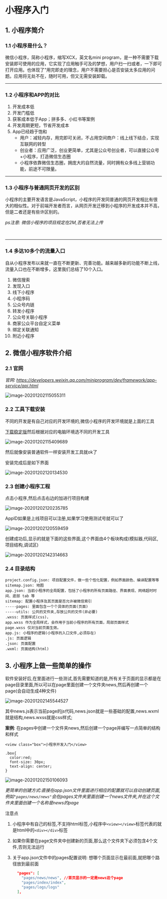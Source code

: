 # 小程序入门

## 1. 小程序简介

### 1.1 小程序是什么？
微信小程序，简称小程序，缩写XCX，英文名mini program，是一种不需要下载安装即可使用的应用，它实现了应用触手可及的梦想，用户扫一扫或者，一下即可打开应用。也体现了"用完即走的理念，用户不需要担心是否安装太多应用的问题。应用将无处不在，随时可用，但又无需安装卸载。

---

### 1.2 小程序和APP的对比
1. 开发成本低
2. 开发门槛低
3. 获客成本低于App；拼多多、小红书等案例
4. 开发周期更短，节省开发成本
5. App已经趋于饱和
	- 用户：减轻内存，用完即可关闭，不占用空间商户：线上线下结合，实现互联网的转型
	- 创业者：应用广泛，创业更简单，尤其是公众号创业者，可以直接公众号+小程序，打造微信生态圈
	- 小程序依靠微信生态圈，拥庞大的自然流量，同时拥有众多线上营销功能，前途不可限量。
---

### 1.3 小程序与普通网页开发的区别
小程序的主要开发语言是JavaScript，小程序的开发同普通的网页开发相比有很大的相似性。对于前端开发者而言，从网页开发迁移到小程序的开发成本并不高，但是二者还是有些许区别的。

*ps注意: 微信小程序的项目规定在2M,否者无法上传*

​	

---

### 1.4 多达10多个的流量入口

自从小程序发布以来就一直在不断更新、完善功能。越来越多新的功能不断上线，流量入口也在不断增多，这里我们总结了10个入口。
1. 微信搜索
2. 发现入口
3. 线下小程序
4. 小程序码
5. 公众号内链
6. 转发小程序
7. 公众号关联小程序
8. 商家公众平台自定义菜单
9. 绑定关联通知
10. 附近小程序



## 2. 微信小程序软件介绍

### 2.1 官网

*官网: https://developers.weixin.qq.com/miniprogram/dev/framework/app-service/api.html*

![image-20201202115055311](assets/image-20201202115055311.png)

### 2.2 工具下载安装

不同的开发是有自己对应的开发环境的,微信小程序的开发环境就是上面的工具

[下载稳定版](https://developers.weixin.qq.com/miniprogram/dev/devtools/download.html)然后根据对应的电脑环境选不同的开发工具

![image-20201202115409689](assets/image-20201202115409689.png)

然后就像安装普通软件一样安装开发工具就ok了

安装完成后是如下界面

![image-20201202120134530](assets/image-20201202120134530.png)

### 2.3 创建小程序工程

点击小程序,然后点击右边的加进行项目构建

![image-20201202120235785](assets/image-20201202120235785.png)

AppID如果是上线项目可以注册,如果学习使用测试号就可以了

![image-20201202120559459](assets/image-20201202120559459.png)

创建成功后,显示的就是下面的这些界面,这个界面由4个板块构成(模拟器,代码区,项目结构,调试区)

![image-20201202142314663](assets/image-20201202142314663.png)



### 2.4 目录结构

```
project.config.json: 项目配置文件，做一些个性化配置，例如界面颜色、编译配置等等
sitemap.json: 地图
app.json: 当前小程序的全局配置，包括了小程序的所有页面路径、界面表现、网络超时时间、底部 tab 等
sitemap: 配置小程序及其页面是否允许被微信索引
-----pages: 里面包含一个个具体的页面(页面)
-----utils: 公共的文件夹,存放公共的文件(非必要)
.wxss: 页面样式(css)，
app.wxss 作为全局样式，会作用于当前小程序的所有页面，局部页面样式 
page.wxss 仅对当前页面生效。
app.js: 小程序的逻辑(小程序的入口文件,必须存在)
.js: 页面逻辑
.json: 页面配置
.wxml: 页面结构(html)
```



## 3. 小程序上做一些简单的操作

软件安装好后,在里面进行一些测试,首先需要知道的是,所有关于页面的显示都是在page目录里面,所以可以在page里面创建一个文件夹news,然后再创建一个page(会自动生成4种文件)

![image-20201202145544527](assets/image-20201202145544527.png)

其中news.js表示当前page的js代码,news.json就是一些基础的配置,news.wxml就是结构,news.wxss就是css样式;

**案例**: 在pages中创建一个文件夹news,然后创建一个page并编写一点简单的结构和样式

```wxml
<view class="box">小程序开发入门</view>
```

```wxss
.box{
  color:red;
  font-size: 30px;
  text-align: center;
}
```

![image-20201202150106093](assets/image-20201202150106093.png)



*更简单的创建方式:直接在app.json文件里面进行相应的配置就可以自动创建页面,例如`"pages/news/news"`会在pages文件夹里面创建一个news文件夹,并在这个文件夹里面创建一个名称是news的page* 



注意点
1. 小程序中有自己的标签,不支持html标签,小程序中`<view></view>`标签代表的就是html中的`<div></div>`标签

2. 如果你需要在page文件夹中创建新的页面,那么这个文件夹下必须包含4个文件,否则无法运行

3. 关于app.json文件中的pages配置说明: 想哪个页面显示在最前面,就把哪个路径放到最前面

   ```json
     "pages": [
       "pages/news/news", //首页显示的一定是news这个page
       "pages/index/index",
       "pages/logs/logs"
     ],
   ```

   

   